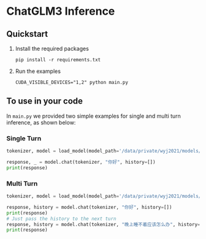 # ChatGLM3 Inference

## Quickstart

1. Install the required packages
    ```shell
    pip install -r requirements.txt
    ``` 
    
2. Run the examples
    ```shell
    CUDA_VISIBLE_DEVICES="1,2" python main.py
    ```
    
## To use in your code

In `main.py` we provided two simple examples for single and multi turn inference, as shown below:

### Single Turn
```python
tokenizer, model = load_model(model_path='/data/private/wyj2021/models/chatglm3-6b', num_gpus=2)

response, _ = model.chat(tokenizer, "你好", history=[])
print(response)
```

### Multi Turn
```python
tokenizer, model = load_model(model_path='/data/private/wyj2021/models/chatglm3-6b', num_gpus=2)

response, history = model.chat(tokenizer, "你好", history=[])
print(response)
# Just pass the history to the next turn
response, history = model.chat(tokenizer, "晚上睡不着应该怎么办", history=history)
print(response)
```